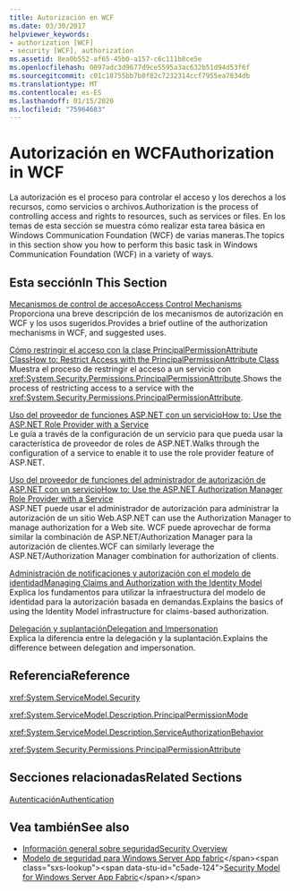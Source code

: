 ```yaml
---
title: Autorización en WCF
ms.date: 03/30/2017
helpviewer_keywords:
- authorization [WCF]
- security [WCF], authorization
ms.assetid: 8ea0b552-af65-45b0-a157-c6c111b8ce5e
ms.openlocfilehash: 0097adc3d9677d9ce5595a3ac632b51d94d53f6f
ms.sourcegitcommit: c01c18755bb7b0f82c7232314ccf7955ea7834db
ms.translationtype: MT
ms.contentlocale: es-ES
ms.lasthandoff: 01/15/2020
ms.locfileid: "75964683"
---
```

# <a name="authorization-in-wcf"></a><span data-ttu-id="c5ade-102">Autorización en WCF</span><span class="sxs-lookup"><span data-stu-id="c5ade-102">Authorization in WCF</span></span>
<span data-ttu-id="c5ade-103">La autorización es el proceso para controlar el acceso y los derechos a los recursos, como servicios o archivos.</span><span class="sxs-lookup"><span data-stu-id="c5ade-103">Authorization is the process of controlling access and rights to resources, such as services or files.</span></span> <span data-ttu-id="c5ade-104">En los temas de esta sección se muestra cómo realizar esta tarea básica en Windows Communication Foundation (WCF) de varias maneras.</span><span class="sxs-lookup"><span data-stu-id="c5ade-104">The topics in this section show you how to perform this basic task in Windows Communication Foundation (WCF) in a variety of ways.</span></span>  
  
## <a name="in-this-section"></a><span data-ttu-id="c5ade-105">Esta sección</span><span class="sxs-lookup"><span data-stu-id="c5ade-105">In This Section</span></span>  
 [<span data-ttu-id="c5ade-106">Mecanismos de control de acceso</span><span class="sxs-lookup"><span data-stu-id="c5ade-106">Access Control Mechanisms</span></span>](../../../../docs/framework/wcf/feature-details/access-control-mechanisms.md)  
 <span data-ttu-id="c5ade-107">Proporciona una breve descripción de los mecanismos de autorización en WCF y los usos sugeridos.</span><span class="sxs-lookup"><span data-stu-id="c5ade-107">Provides a brief outline of the authorization mechanisms in WCF, and suggested uses.</span></span>  
  
 [<span data-ttu-id="c5ade-108">Cómo restringir el acceso con la clase PrincipalPermissionAttribute Class</span><span class="sxs-lookup"><span data-stu-id="c5ade-108">How to: Restrict Access with the PrincipalPermissionAttribute Class</span></span>](../../../../docs/framework/wcf/how-to-restrict-access-with-the-principalpermissionattribute-class.md)  
 <span data-ttu-id="c5ade-109">Muestra el proceso de restringir el acceso a un servicio con <xref:System.Security.Permissions.PrincipalPermissionAttribute>.</span><span class="sxs-lookup"><span data-stu-id="c5ade-109">Shows the process of restricting access to a service with the <xref:System.Security.Permissions.PrincipalPermissionAttribute>.</span></span>  
  
 [<span data-ttu-id="c5ade-110">Uso del proveedor de funciones ASP.NET con un servicio</span><span class="sxs-lookup"><span data-stu-id="c5ade-110">How to: Use the ASP.NET Role Provider with a Service</span></span>](../../../../docs/framework/wcf/feature-details/how-to-use-the-aspnet-role-provider-with-a-service.md)  
 <span data-ttu-id="c5ade-111">Le guía a través de la configuración de un servicio para que pueda usar la característica de proveedor de roles de ASP.NET.</span><span class="sxs-lookup"><span data-stu-id="c5ade-111">Walks through the configuration of a service to enable it to use the role provider feature of ASP.NET.</span></span>  
  
 [<span data-ttu-id="c5ade-112">Uso del proveedor de funciones del administrador de autorización de ASP.NET con un servicio</span><span class="sxs-lookup"><span data-stu-id="c5ade-112">How to: Use the ASP.NET Authorization Manager Role Provider with a Service</span></span>](../../../../docs/framework/wcf/feature-details/how-to-use-the-aspnet-authorization-manager-role-provider-with-a-service.md)  
 <span data-ttu-id="c5ade-113">ASP.NET puede usar el administrador de autorización para administrar la autorización de un sitio Web.</span><span class="sxs-lookup"><span data-stu-id="c5ade-113">ASP.NET can use the Authorization Manager to manage authorization for a Web site.</span></span> <span data-ttu-id="c5ade-114">WCF puede aprovechar de forma similar la combinación de ASP.NET/Authorization Manager para la autorización de clientes.</span><span class="sxs-lookup"><span data-stu-id="c5ade-114">WCF can similarly leverage the ASP.NET/Authorization Manager combination for authorization of clients.</span></span>  
  
 [<span data-ttu-id="c5ade-115">Administración de notificaciones y autorización con el modelo de identidad</span><span class="sxs-lookup"><span data-stu-id="c5ade-115">Managing Claims and Authorization with the Identity Model</span></span>](../../../../docs/framework/wcf/feature-details/managing-claims-and-authorization-with-the-identity-model.md)  
 <span data-ttu-id="c5ade-116">Explica los fundamentos para utilizar la infraestructura del modelo de identidad para la autorización basada en demandas.</span><span class="sxs-lookup"><span data-stu-id="c5ade-116">Explains the basics of using the Identity Model infrastructure for claims-based authorization.</span></span>  
  
 [<span data-ttu-id="c5ade-117">Delegación y suplantación</span><span class="sxs-lookup"><span data-stu-id="c5ade-117">Delegation and Impersonation</span></span>](../../../../docs/framework/wcf/feature-details/delegation-and-impersonation-with-wcf.md)  
 <span data-ttu-id="c5ade-118">Explica la diferencia entre la delegación y la suplantación.</span><span class="sxs-lookup"><span data-stu-id="c5ade-118">Explains the difference between delegation and impersonation.</span></span>  
  
## <a name="reference"></a><span data-ttu-id="c5ade-119">Referencia</span><span class="sxs-lookup"><span data-stu-id="c5ade-119">Reference</span></span>  
 <xref:System.ServiceModel.Security>  
  
 <xref:System.ServiceModel.Description.PrincipalPermissionMode>  
  
 <xref:System.ServiceModel.Description.ServiceAuthorizationBehavior>  
  
 <xref:System.Security.Permissions.PrincipalPermissionAttribute>  
  
## <a name="related-sections"></a><span data-ttu-id="c5ade-120">Secciones relacionadas</span><span class="sxs-lookup"><span data-stu-id="c5ade-120">Related Sections</span></span>  
 [<span data-ttu-id="c5ade-121">Autenticación</span><span class="sxs-lookup"><span data-stu-id="c5ade-121">Authentication</span></span>](../../../../docs/framework/wcf/feature-details/authentication-in-wcf.md)  
  
## <a name="see-also"></a><span data-ttu-id="c5ade-122">Vea también</span><span class="sxs-lookup"><span data-stu-id="c5ade-122">See also</span></span>

- [<span data-ttu-id="c5ade-123">Información general sobre seguridad</span><span class="sxs-lookup"><span data-stu-id="c5ade-123">Security Overview</span></span>](../../../../docs/framework/wcf/feature-details/security-overview.md)
- <span data-ttu-id="c5ade-124">[Modelo de seguridad para Windows Server App fabric](https://docs.microsoft.com/previous-versions/appfabric/ee677202(v=azure.10))</span><span class="sxs-lookup"><span data-stu-id="c5ade-124">[Security Model for Windows Server App Fabric](https://docs.microsoft.com/previous-versions/appfabric/ee677202(v=azure.10))</span></span>
